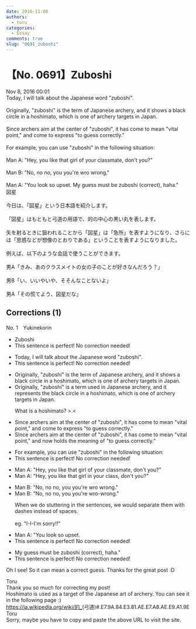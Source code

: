 ```yaml
---
date: 2016-11-08
authors:
  - toru
categories:
  - Essay
comments: true
slug: "0691_zuboshi"
---
```


# 【No. 0691】Zuboshi
<div class="date">Nov 8, 2016 00:01</div>
<div id="post"><div id="body_show_ori">
Today, I will talk about the Japanese word "zuboshi".<br/><br/>Originally, "zuboshi" is the term of Japanese archery, and it shows a black circle in a hoshimato, which is one of archery targets in Japan.<br/><br/>Since archers aim at the center of "zuboshi", it has come to mean "vital point," and come to express "to guess correctly." <br/><br/>For example, you can use "zuboshi" in the following situation:<br/><br/>Man A: "Hey, you like that girl of your classmate, don't you?"<br/><br/>Man B: "No, no no, you you're wro wrong."<br/><br/>Man A: "You look so upset. My guess must be zuboshi (correct), haha."
</div></div>

<!-- more -->

<div id="post_ja"><div id="body_show_mo">
図星<br/><br/>今日は、「図星」という日本語を紹介します。<br/><br/>「図星」はもともと弓道の用語で、的の中心の黒い丸を表します。<br/><br/>矢を射るときに狙われることから「図星」は「急所」を表すようになり、さらには「思惑などが想像のとおりである」ということを表すようになりました。<br/><br/>例えば、以下のような会話で使うことができます。<br/><br/>男A「きみ、あのクラスメイトの女の子のことが好きなんだろう？」<br/><br/>男B「い、いいやいや、そそんなことないよ」<br/><br/>男A「その慌てよう、図星だな」
</div></div>

## Corrections (1)
<div id="block"><div class="first_name"> No. 1　<span class="just_name">Yukinekorin</span></div><div id="block2">
<ul class="correction_field">
<li class="incorrect">Zuboshi</li>
<li class="corrected perfect">This sentence is perfect! No correction needed!</li>
</ul>
<ul class="correction_field">
<li class="incorrect">Today, I will talk about the Japanese word "zuboshi".</li>
<li class="corrected perfect">This sentence is perfect! No correction needed!</li>
</ul>
<ul class="correction_field">
<li class="incorrect">Originally, "zuboshi" is the term of Japanese archery, and it shows a black circle in a hoshimato, which is one of archery targets in Japan.</li>
<li class="corrected correct">
Originally, "zuboshi" is <span class="f_blue">a </span>term <span class="f_blue">used in </span>Japanese archery, and it <span class="f_blue">represents the</span> <span class="f_red">black circle in a hoshimato</span>, which is one of archery targets in Japan.
<p class="correction_comment">What is a hoshimato? &gt;.&lt;</p>
</li>
</ul>
<ul class="correction_field">
<li class="incorrect">Since archers aim at the center of "zuboshi", it has come to mean "vital point," and come to express "to guess correctly." </li>
<li class="corrected correct">
Since archers aim at the center of "zuboshi", it has come to mean "vital point," and<span class="f_blue"> now holds the meaning of </span>"to guess correctly." 
</li>
</ul>
<ul class="correction_field">
<li class="incorrect">For example, you can use "zuboshi" in the following situation:</li>
<li class="corrected perfect">This sentence is perfect! No correction needed!</li>
</ul>
<ul class="correction_field">
<li class="incorrect">Man A: "Hey, you like that girl of your classmate, don't you?"</li>
<li class="corrected correct">
Man A: "Hey, you like that girl <span class="f_blue">in your class</span>, don't you?"
</li>
</ul>
<ul class="correction_field">
<li class="incorrect">Man B: "No, no no, you you're wro wrong."</li>
<li class="corrected correct">
Man B: "No, no no, you you're wro<span class="f_blue">-</span>wrong."
<p class="correction_comment">When we do stuttering in the sentences, we would separate them with dashes instead of spaces.<br/><br/>eg. "I-I-I'm sorry!!"</p>
</li>
</ul>
<ul class="correction_field">
<li class="incorrect">Man A: "You look so upset.</li>
<li class="corrected perfect">This sentence is perfect! No correction needed!</li>
</ul>
<ul class="correction_field">
<li class="incorrect">My guess must be zuboshi (correct), haha."</li>
<li class="corrected perfect">This sentence is perfect! No correction needed!</li>
</ul>
<p class="comment_small">
 Oh I see! So it can mean a correct guess. Thanks for the great post :D
</p>

</div><div class="name"><span class="just_name">Toru</span><br>
Thank you so much for correcting my post!<br/>Hoshimato is used as a target of the Japanese art of archery. You can see it in the following page :)<br/><a href="https://ja.wikipedia.org/wiki/的_" target="_blank">https://ja.wikipedia.org/wiki/的_</a>(弓道)#.E7.9A.84.E3.81.AE.E7.A8.AE.E9.A1.9E
</div>
<div class="name"><span class="just_name">Toru</span><br>
Sorry, maybe you have to copy and paste the above URL to visit the site.
</div>
</div>
